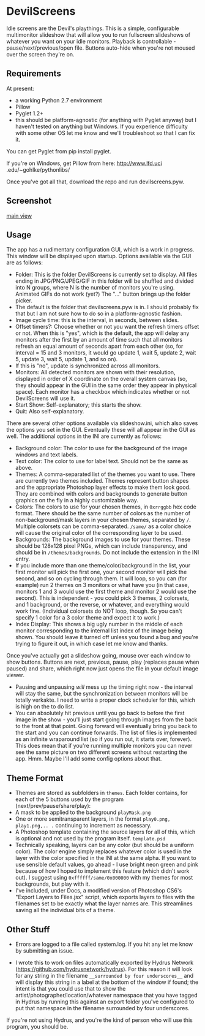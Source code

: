 
# DevilScreens
Idle screens are the Devil's playthings. This is a simple, configurable multimonitor slideshow that will allow you to run fullscreen slideshows of whatever you want on your idle monitors. Playback is controllable - pause/next/previous/open 
file. Buttons auto-hide when you're not moused over the screen they're on.

Requirements
------------
At present:
- a working Python 2.7 environment
- Pillow
- Pyglet 1.2+
- this should be platform-agnostic (for anything with Pyglet anyway) but I 
haven't tested
 on anything but 
Windows. If you experience difficulty with some other OS let me know and 
we'll troubleshoot so that I can fix it.


You can get Pyglet from pip install pyglet.

If you're on Windows, get Pillow from here: http://www.lfd.uci
.edu/~gohlke/pythonlibs/

Once you've got all that, download the repo and run devilscreens.pyw.

Screenshot
-----------
[main view](/docs/screenshot.png?raw=true)

Usage
------------

The app has a rudimentary configuration GUI, which is a work in progress. 
This window will be displayed upon startup. Options available via the GUI 
are as follows:

- Folder: This is the folder DevilScreens is currently set to display. All 
files ending in JPG/PNG/JPEG/GIF in this folder will be shuffled and divided into N groups, where N is the number of monitors you're using. Animated GIFs do not work (yet?) The "..." button brings up the folder picker.
 - The default is the folder that devilscreens.pyw is in. I should probably fix that but I am not sure how to do so in a platform-agnostic fashion.
- Image cycle time: this is the interval, in seconds, between slides.
- Offset timers?: Choose whether or not you want the refresh timers offset or not. When this is "yes", which is the default, the app will delay any monitors after the first by an amount of time such that all monitors refresh an equal amount of seconds apart from each other (so, for interval = 15 and 3 monitors, it would go update 1, wait 5, update 2, wait 5, update 3, wait 5, update 1, and so on).
 - If this is "no", update is synchronized across all monitors.
- Monitors: All detected monitors are shown with their resolution, displayed
 in order of X coordinate on the overall system canvas (so, they should 
 appear in the GUI in the same order they appear in physical space). Each 
 monitor has a checkbox which indicates whether or not DevilScreens will use
  it.
- Start Show: Self-explanatory; this starts the show.
- Quit: Also self-explanatory.
  
There are several other options available via slideshow.ini, which also 
saves the options you set in the GUI. Eventually these will all appear in 
the GUI as well. The additional options in the INI are currently as follows:

- Background color: The color to use for the background of the image windows
 and text labels.
- Text color: The color to use for label text. Should not be the same as above.
- Themes: A comma-separated list of the themes you want to use. There are 
currently two themes included. Themes represent button shapes and the 
appropriate Photoshop layer effects to make them look good. They are 
combined with colors and backgrounds to generate button graphics on the fly 
in a highly customizable way.
- Colors: The colors to use for your chosen themes, in ```0xrrggbb``` hex code 
format. There should be the same number of colors as the number of 
non-background/mask layers in your chosen themes, separated by ```/```. 
Multiple colorsets can be comma-separated. ```/same/``` as a color choice will 
cause the original color of the corresponding layer to be used.
- Backgrounds: The background images to use for your themes. These should be
 128x128 pixel PNGs, which can include transparency, and should be in 
 ```/themes/backgrounds```. Do not include the extension in the INI entry.
 - If you include more than one theme/color/background in the list, your first monitor will pick the first one, your second monitor will pick the second, and so on cycling through them. It will loop, so you can (for example) run 2 themes on 3 monitors or what have you (in that case, monitors 1 and 3 would use the first theme and monitor 2 would use the second). This is independent - you could 
 pick 3 themes, 2 colorsets, and 1 background, or the reverse, or whatever, 
 and everything would work fine. (Individual colorsets do NOT loop, though. 
 So you can't specify 1 color for a 3 color theme and expect it to work.)
- Index Display: This shows a big ugly number in the middle of each monitor corresponding to the internal list index of the image being shown. You should leave it turned off unless you found a bug and you're trying to figure it out, in which case let me know and thanks.

Once you've actually got a slideshow going, mouse over each window to show buttons. Buttons are next, previous, pause, play (replaces pause when paused) and share, which right now just opens the file in your default image viewer. 
- Pausing and unpausing *will* mess up the timing right now - the interval will stay the same, but the synchronization between monitors will be totally verkakte. I need to write a proper clock scheduler for this, which is high on the to do list.
- You can absolutely hit previous until you go back to before the first image in the show - you'll just start going through images from the back to the front at that point. Going forward will eventually bring you back to the start and you can continue forwards. The list of files is implemented as an infinite wraparound list (so if you run out, it starts over, forever). This does mean that if you're running multiple monitors you can never see the same picture on two different screens without restarting the app. Hmm. Maybe I'll add some config options about that.

Theme Format
-----------
- Themes are stored as subfolders in ```themes```. Each folder contains, for
 each of the 5 buttons used by the program (next/prev/pause/share/play):
 - A mask to be applied to the background ```playMask.png```
 - One or more semitransparent layers, in the format ```play0.png, play1.png,..
 .```  continuing to increment as necessary.
 - A Photoshop template containing the source layers for all of this, which 
 is optional and not used by the program itself. ```template.psd```
 - Technically speaking, layers can be any color (but should be a uniform 
 color). The color engine simply replaces whatever color is used in the 
 layer with the color specified in the INI at the same alpha. If you want to
  use sensible default values, go ahead - I use bright neon green and pink 
  because of how I hoped to implement this feature (which didn't work out). 
  I suggest using ```0xffffff/same/0x000000``` with my themes for most backgrounds, 
  but play with it.
 - I've included, under Docs, a modified version of Photoshop CS6's "Export 
 Layers to Files.jsx" script, which exports layers to files with the 
 filenames set to be exactly what the layer names are. This streamlines 
 saving all the individual bits of a theme.

Other Stuff
-----------
- Errors are logged to a file called system.log. If you hit any let me know by submitting an issue.

- I wrote this to work on files automatically exported by Hydrus Network (https://github.com/hydrusnetwork/hydrus). For this reason it will look for any string in the filename ```__surrounded by four underscores__``` and will display this string in a label at the bottom of the window if found; the intent is that you could use that to show the artist/photographer/location/whatever namespace that you have tagged in Hydrus by running this against an export folder you've configured to put that namespace in the filename surrounded by four underscores.

If you're not using Hydrus, and you're the kind of person who will use this program, you should be.
